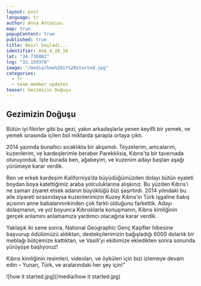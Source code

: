 ```yaml
---
layout: post
language: tr
author: Anna Antoniou
map: true
popupContent: true
published: true
title: Nasıl başladı...
identifier: ASA_4_28_16
lat: "34.736882"
lng: "33.159378"
image: "/media/how%20it%20started.jpg"
categories: 
  - tr
  - team member updates
teaser: Gezimizin Doğuşu
---
```

## Gezimizin Doğuşu

Bütün iyi fikirler gibi bu gezi, yakın arkadaşlarla yenen keyifli bir yemek, ve yemek sırasında içilen bol miktarda şarapla ortaya çıktı.

2014 yazında bunaltıcı sıcaklıkta bir akşamdı. Teyzelerim, amcalarım, kuzenlerim, ve kardeşlerimle beraber Parekklisia, Kıbrıs’ta bir tavernada oturuyorduk. İşte burada ben, ağabeyim, ve kuzenim adayı baştan aşağı yürümeye karar verdik.

Ben ve erkek kardeşim Kaliforniya’da büyüdüğümüzden dolayı bütün eyaleti boydan boya katettiğimiz araba yolculuklarına alışkınız. Bu yüzden Kıbrıs’ı ne zaman ziyaret etsek adanın büyüklüğü bizi şaşırtırdı. 2014 yılındaki bu aile ziyareti sırasındaysa kuzenlerimizin Kuzey Kıbrıs’ın Türk işgaline bakış açısının anne babalarınınkinden çok farklı olduğunu farkettik. Adayı dolaşmanın, ve yol boyunca Kıbrıslılarla konuşmanın, Kıbrıs kimliğinin gerçek anlamını anlamamıza yardımcı olacağına karar verdik.

Yaklaşık iki sene sonra, National Geographic Genç Kaşifler hibesine başvurup ödülümüzü aldıktan, destekçilerimizin bağışladığı 6000 dolarlık bir meblağı bütçemize kattıktan, ve Vasili’yi ekibimize ekledikten sonra sonunda yürüyüşe başlıyoruz!

Kıbrıs kimliğinin resimleri, videoları, ve öyküleri için bizi izlemeye devam edin – Yunan, Türk, ve aralarındaki her şey için!”

![how it started.jpg](/media/how it started.jpg)
